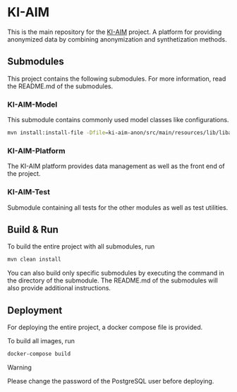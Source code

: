 # KI-AIM

This is the main repository for the [KI-AIM](https://www.forschung-it-sicherheit-kommunikationssysteme.de/projekte/ki-aim) project.
A platform for providing anonymized data by combining anonymization and synthetization methods.

## Submodules

This project contains the following submodules.
For more information, read the README.md of the submodules.

### KI-AIM-Model

This submodule contains commonly used model classes like configurations.
```bash
mvn install:install-file -Dfile=ki-aim-anon/src/main/resources/lib/libarx-3.9.1.jar -DgroupId=org.deidentifier -DartifactId=arx -Dversion=3.9.1 -Dpackaging=jar
```

### KI-AIM-Platform

The KI-AIM platform provides data management as well as the front end of the project.

### KI-AIM-Test

Submodule containing all tests for the other modules as well as test utilities.

## Build & Run
To build the entire project with all submodules, run

```bash
mvn clean install
```

You can also build only specific submodules by executing the command in the directory of the submodule.
The README.md of the submodules will also provide additional instructions.

## Deployment

For deploying the entire project, a docker compose file is provided.

To build all images, run

```bash
docker-compose build
```

> [!WARNING]
> Please change the password of the PostgreSQL user before deploying.
